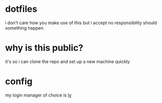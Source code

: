 # dotfiles
i don't care how you make use of this but i accept no responsibility should something happen.  

# why is this public?
it's so i can clone the repo and set up a new machine quickly  

# config
my login manager of choice is [ly](https://github.com/nullgemm/ly)
